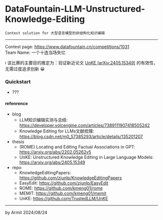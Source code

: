 # DataFountain-LLM-Unstructured-Knowledge-Editing

    Contest solution for 大型语言模型的非结构化知识编辑

----

Contest page: https://www.datafountain.cn/competitions/1031  
Team Name: 一个十连当场失忆  

ℹ 该比赛的主要目的推定为：验证新近论文 [UnKE (arXiv:2405.15349)](https://arxiv.org/abs/2405.15349) 的有效性，无需过度追求创新 😀


### Quickstart

- ???


#### refenrence

- blog
  - LLM知识编辑实测与总结: https://developer.volcengine.com/articles/7389111907418505242
  - Knowledge Editing for LLMs文献梳理: https://blog.csdn.net/m0_57385293/article/details/135201207
- thesis
  - (ROME) Locating and Editing Factual Associations in GPT: https://arxiv.org/abs/2202.05262v5
  - UnKE: Unstructured Knowledge Editing in Large Language Models: https://arxiv.org/abs/2405.15349
- repo
  - KnowledgeEditingPapers: https://github.com/zjunlp/KnowledgeEditingPapers
  - EasyEdit: https://github.com/zjunlp/EasyEdit
  - ROME: https://github.com/kmeng01/rome
  - MEMIT: https://github.com/kmeng01/memit
  - UnKE: https://github.com/TrustedLLM/UnKE

----
by Armit
2024/08/24 
